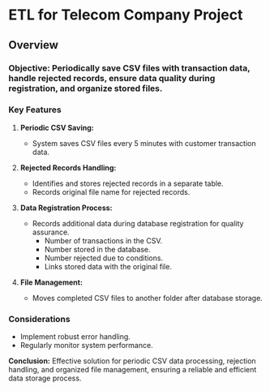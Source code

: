 # ETL for Telecom Company Project 
## Overview

### **Objective:** Periodically save CSV files with transaction data, handle rejected records, ensure data quality during registration, and organize stored files.

### Key Features

1. **Periodic CSV Saving:**
   - System saves CSV files every 5 minutes with customer transaction data.

2. **Rejected Records Handling:**
   - Identifies and stores rejected records in a separate table.
   - Records original file name for rejected records.

3. **Data Registration Process:**
   - Records additional data during database registration for quality assurance.
     - Number of transactions in the CSV.
     - Number stored in the database.
     - Number rejected due to conditions.
     - Links stored data with the original file.

4. **File Management:**
   - Moves completed CSV files to another folder after database storage.

### Considerations

   - Implement robust error handling.
   - Regularly monitor system performance.

**Conclusion:** 
Effective solution for periodic CSV data processing, rejection handling, and organized file management, ensuring a reliable and efficient data storage process.

